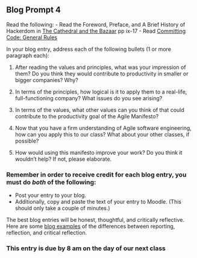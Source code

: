 ## Blog Prompt 4

Read the following:
    - Read the Foreword, Preface, and A Brief History of Hackerdom in [The Cathedral and the Bazaar](https://monoskop.org/images/e/e0/Raymond_Eric_S_The_Cathedral_and_the_Bazaar_rev_ed.pdf) pp ix-17
    - Read [Committing Code: General Rules](https://gist.github.com/digitaljhelms/3761873)

In your blog entry, address each of the following bullets (1 or more paragraph each):
  1. After reading the values and principles, what was your impression of them? Do you think they would contribute to productivity in smaller or bigger companies? Why?

  2. In terms of the principles, how logical is it to apply them to a real-life, full-functioning company? What issues do you see arising?

  3. In terms of the values, what other values can you think of that could contribute to the productivity goal of the Agile Manifesto?

  4. Now that you have a firm understanding of Agile software engineering, how can you apply this to our class? What about your other classes, if possible?
  
  5. How would using this manifesto improve your work? Do you think it wouldn’t help? If not, please elaborate.

### Remember in order to receive credit for each blog entry, you must do *both* of the following:

  - Post your entry to your blog.
  - Additionally, copy and paste the text of your entry to Moodle. (This should only take a couple of minutes.)

The best blog entries will be honest, thoughtful, and critically reflective. Here are some [blog examples](blogreflection.md) of the differences between reporting, reflection, and critical reflection.

### This entry is due by 8 am on the day of our next class
